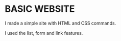 # BASIC WEBSITE

I made a simple site with HTML and CSS commands.

I used the list, form and link features.